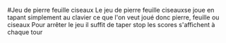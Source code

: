 #Jeu de pierre feuille ciseaux
Le jeu de pierre feuille ciseauxse joue en tapant simplement au clavier ce que l'on veut joué donc pierre, feuille ou ciseaux
Pour arrêter le jeu il suffit de taper stop
les scores s'affichent à chaque tour